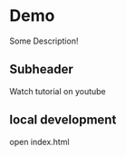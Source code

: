 # Demo


Some Description!


## Subheader






Watch tutorial on youtube


## local development

open index.html